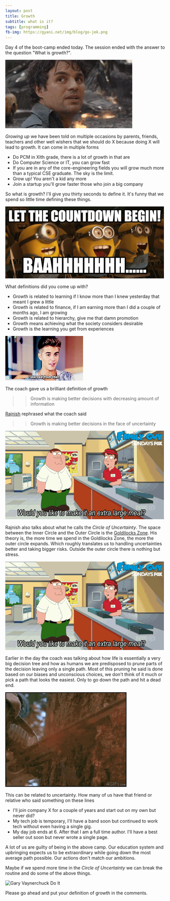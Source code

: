 ```yaml
---
layout: post
title: Growth
subtitle: what is it?
tags: [programming]
fb-img: https://gyani.net/img/blog/go-jek.png
---
```


Day 4 of the boot-camp ended today. The session ended with the answer to the question "What is growth?".

![Hulk Transformation](/img/blog/hulk.gif)

*Growing up* we have been told on multiple occasions by parents, friends, teachers and other well wishers that we should do X because doing X will lead to growth. It can come in multiple forms

- Do PCM in XIth grade, there is a lot of growth in that are
- Do Computer Science or IT, you can grow fast
- If you are in any of the core-engineering fields you will grow much more than a typical CSE graduate. The sky is the limit.
- Grow up! You aren't a kid any more
- Join a startup you'll grow faster those who join a big company

So what is growth? I'll give you thirty seconds to define it. It's funny that we spend so little time defining these things.

![Minions Excited Countdown](/img/blog/minions.gif)

What definitions did you come up with?

- Growth is related to learning if I know more than I knew yesterday that meant I grew a little
- Growth is related to finance, if I am earning more than I did a couple of months ago, I am growing
- Growth is related to hierarchy, give me that damn promotion
- Growth means achieving what the society considers desirable
- Growth is the learning you get from experiences

![Justin Bieber learns something](/img/blog/bieber.gif)

The coach gave us a brilliant definition of growth

>>Growth is making better decisions with decreasing amount of information

[Rajnish](https://blog.gojekengineering.com/@rajnish.dashora) rephrased what the coach said

>>Growth is making better decisions in the face of uncertainty

![Peter making decisions](/img/blog/peter.gif)

Rajnish also talks about what he calls the *Circle of Uncertainty*. The space between the Inner Circle and the Outer Circle is the [Goldilocks Zone](https://en.wikipedia.org/wiki/Circumstellar_habitable_zone). His theory is, the more time we spend in the Goldilocks Zone, the more the outer circle expands. Which roughly translates us to handling uncertainties better and taking bigger risks. Outside the outer circle there is nothing but stress.

![Circle of Uncertainty](/img/blog/peter.gif)

Earlier in the day the coach was talking about how life is essentially a very big decision tree and how as humans we are predisposed to prune parts of the decision leaving only a single path. Most of this pruning he said is done based on our biases and unconscious choices, we don't think of it much or pick a path that looks the easiest. Only to go down the path and hit a dead end.

![Chuck Norris pruning a tree](/img/blog/norris.gif)

This can be related to uncertainty. How many of us have that friend or relative who said something on these lines

- I'll join company X for a couple of years and start out on my own but never did?
- My tech job is temporary, I'll have a band soon but continued to work tech without even having a single gig.
- My day job ends at 6. After that I am a full time author. I'll have a best seller out soon but never wrote a single page.

A lot of us are guilty of being in the above camp. Our education system and upbringing expects us to be extraordinary while going down the most average path possible. Our actions don't match our ambitions.

Maybe if we spend more time in the *Circle of Uncertainty* we can break the routine and do some of the above things.

![Gary Vaynerchuck Do It](/img/blog/gary.gif)

Please go ahead and put your definition of growth in the comments.